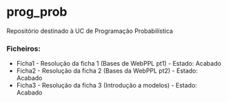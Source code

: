 # prog_prob

Repositório destinado à UC de Programação Probabilística

### Ficheiros:

* Ficha1 - Resolução da ficha 1 (Bases de WebPPL pt1) - Estado: Acabado
* Ficha2 - Resolução da ficha 2 (Bases da WebPPL pt2) - Estado: Acabado
* Ficha3 - Resolução da ficha 3 (Introdução a modelos) - Estado: Acabado
